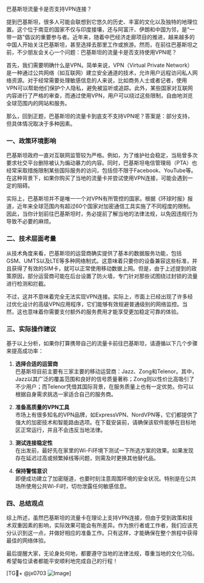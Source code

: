 巴基斯坦流量卡是否支持VPN连接？

提到巴基斯坦，很多人可能会联想到它悠久的历史、丰富的文化以及独特的地理位置。这个位于南亚的国家不仅与印度接壤，还与阿富汗、伊朗和中国为邻，是“一带一路”倡议的重要参与者。近年来，随着中巴经济走廊项目的推进，越来越多的中国人开始关注巴基斯坦，甚至选择去那里工作或旅游。然而，在前往巴基斯坦之前，不少朋友会关心一个问题：巴基斯坦的流量卡是否支持使用VPN呢？

首先，我们需要明确什么是VPN。简单来说，VPN（Virtual Private Network）是一种通过公共网络（如互联网）建立安全通道的技术，允许用户远程访问私人网络资源。对于经常需要处理敏感信息的人来说，比如商务人士或者记者，使用VPN可以帮助他们保护个人隐私，避免被监听或追踪。此外，某些国家对互联网内容进行了严格的审查，而通过使用VPN，用户可以绕过这些限制，自由地浏览全球范围内的网站和服务。

那么，回到正题，巴基斯坦的流量卡到底支不支持VPN呢？答案是：部分支持，但具体情况取决于多种因素。

### 一、政策环境影响

巴基斯坦政府一直对互联网监管较为严格。例如，为了维护社会稳定，当局曾多次要求社交平台删除被认为煽动暴力的内容。同时，巴基斯坦电信管理局（PTA）也经常采取措施限制某些国际服务的访问，包括但不限于Facebook、YouTube等。在这种背景下，如果你购买了当地的流量卡并尝试使用VPN连接，可能会遇到一定的阻碍。

实际上，巴基斯坦并不是唯一一个对VPN有所管控的国家。根据《环球时报》报道，近年来全球范围内有超过60个国家对加密通信工具实施了不同程度的限制。因此，当你计划前往巴基斯坦时，务必提前了解当地的法律法规，以免因违规行为导致不必要的麻烦。

### 二、技术层面考量

从技术角度来看，巴基斯坦的运营商确实提供了基本的数据服务功能，包括GSM、UMTS以及LTE等多种网络制式。这意味着只要你的设备兼容这些标准，并且获得了有效的SIM卡，就可以正常使用移动数据上网。但是，由于上述提到的政策原因，部分运营商可能在后台设置了防火墙，专门针对那些试图绕过封锁的流量进行检测和拦截。

不过，这并不意味着完全无法实现VPN连接。实际上，市面上已经出现了许多经过优化设计的高级VPN应用程序，它们能够有效规避普通级别的网络监控。当然，这也意味着你需要支付额外的服务费用才能享受更加稳定可靠的体验。

### 三、实际操作建议

基于以上分析，如果你打算携带自己的流量卡前往巴基斯坦，请遵循以下几个步骤来提高成功率：

1. **选择合适的运营商**  
   巴基斯坦目前主要有三家主要的移动运营商：Jazz、Zong和Telenor。其中，Jazz以其广泛的覆盖范围和良好的信号质量著称；Zong则以性价比高吸引了不少用户；而Telenor凭借其国际背景，在服务质量上也有一定优势。你可以根据自身需求挑选一家适合自己的服务商。

2. **准备高质量的VPN工具**  
   市场上有很多知名的VPN品牌，如ExpressVPN、NordVPN等，它们都提供了强大的加密技术和智能路由选项。在下载安装前，请确保该软件能够在目标地区正常运行，并且不会违反当地法律。

3. **测试连接稳定性**  
   在出发前，最好先在家里的Wi-Fi环境下测试一下所选方案的效果。如果发现存在延迟过高或频繁掉线等问题，则需及时更换其他替代品。

4. **保持警惕意识**  
   即便成功建立了加密隧道，也要时刻注意周围环境的安全状况。特别是在公共场所使用公共Wi-Fi时，切勿泄露任何敏感信息。

### 四、总结观点

综上所述，虽然巴基斯坦的流量卡在理论上支持VPN连接，但由于受到政策和技术双重因素的影响，实际效果可能会有所差异。作为旅行者或工作者，我们应该充分认识到这一点，并做好相应的准备工作。只有这样，才能确保在整个旅程中获得最佳的网络体验。

最后提醒大家，无论身处何地，都要遵守当地的法律法规，尊重当地的文化习俗。希望每位读者都能平安顺利地完成自己的行程！

[TG💪+ @jx0703 ![Image](https://github.com/user-attachments/assets/dbca1d08-cadb-493c-b0ec-ad6f7a83f270)]